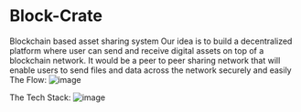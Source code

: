 # Block-Crate
Blockchain based asset sharing system
Our idea is to build a decentralized platform where user can send and receive digital assets on top of a blockchain network. It would be a peer to peer sharing network that will enable users to send files and data across the network securely and easily
The Flow:
![image](https://user-images.githubusercontent.com/52329525/201524435-f1a9c39a-0b1b-4103-9555-66ec64bd5f18.png)

The Tech Stack:
![image](https://user-images.githubusercontent.com/52329525/201524461-c65f7b2d-61f3-4b07-a760-85161ba960da.png)
